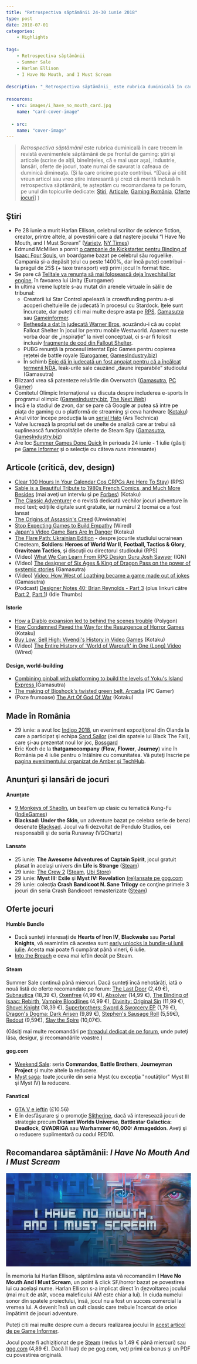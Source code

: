 ```yaml
---
title: "Retrospectiva săptămânii 24-30 iunie 2018"
type: post
date: 2018-07-01
categories:
    - Highlights

tags:
    - Retrospectiva săptămânii
    - Summer Sale
    - Harlan Ellison
    - I Have No Mouth, and I Must Scream

description: "_Retrospectiva săptămânii_ este rubrica duminicală în care trecem în revistă evenimentele săptămânii de pe frontul de gaming: știri şi articole (scrise de alții, bineînțeles, că e mai ușor aşa), industrie, lansări, oferte de jocuri, toate numai bune de savurat la cafeaua de duminică dimineața."

resources:
  - src: images/i_have_no_mouth_card.jpg
    name: "card-cover-image"

  - src:
    name: "cover-image"
---
```

> _Retrospectiva săptămânii_ este rubrica duminicală în care trecem în revistă evenimentele săptămânii de pe frontul de gaming: știri şi articole (scrise de alții, bineînțeles, că e mai ușor aşa), industrie, lansări, oferte de jocuri, toate numai de savurat la cafeaua de duminică dimineața. (Și la care oricine poate contribui. ^[Dacă ai citit vreun articol sau vreo știre interesantă și crezi că merită inclusă în retrospectiva săptămânii, te așteptăm cu recomandarea ta pe forum, pe unul din topicurile dedicate: [Știri](https://forum.candaparerevista.ro/viewtopic.php?f=4&t=46), [Articole](https://forum.candaparerevista.ro/viewtopic.php?f=4&t=206), [Gaming România](https://forum.candaparerevista.ro/viewtopic.php?f=4&t=1622), [Oferte jocuri](https://forum.candaparerevista.ro/viewtopic.php?f=62&t=25)] )

## Ştiri

* Pe 28 iunie a murit Harlan Ellison, celebrul scriitor de science fiction, creator, printre altele, al povestirii care a dat naştere jocului “I Have No Mouth, and I Must Scream” ([Variety](https://variety.com/2018/tv/news/harlan-ellison-dead-dies-star-trek-1202861048/), [NY Times](https://www.nytimes.com/2018/06/29/obituaries/harlan-ellison-intensely-prolific-science-fiction-writer-dies-at-84.html))
* Edmund McMillen a pornit [o campanie de Kickstarter pentru Binding of Isaac: Four Souls](https://www.kickstarter.com/projects/isaacfoursouls/the-binding-of-isaac-four-souls), un boardgame bazat pe celebrul său roguelike. Campania și-a depăsit țelul cu peste 1400%, dar încă puteți contribui - la pragul de 25$ (+ taxe transport) veți primi jocul în format fizic.
* Se pare că [Telltale va renunța să mai folosească deja învechitul lor engine](https://www.eurogamer.net/articles/2018-06-25-finally-telltale-is-ditching-its-old-engine), în favoarea lui Unity (Eurogamer)
* În ultima vreme luptele s-au mutat din arenele virtuale în sălile de tribunal:
  * Creatorii lui Star Control apelează la crowdfunding pentru a-și acoperi cheltuielile de judecată în procesul cu Stardock. Ițele sunt încurcate, dar puteți citi mai multe despre asta pe [RPS](https://www.rockpapershotgun.com/2018/06/25/star-control-legal-battle/), [Gamasutra](http://www.gamasutra.com/view/news/320682/Star_Control_creators_raising_2M_to_defend_against_Stardock_lawsuit.php) sau [Gameinformer](https://www.gameinformer.com/2018/06/23/star-control-developers-start-fundraiser-for-ongoing-legal-battle-against-stardock).
  * [Bethesda a dat în judecată Warner Bros](https://www.gameinformer.com/2018/06/22/bethesda-sues-warner-bros-over-mobile-westworld-game), acuzându-i că au copiat Fallout Shelter în jocul lor pentru mobile Westworld. Aparent nu este vorba doar de „inspirație” la nivel conceptual, ci s-ar fi folosit inclusiv [fragmente de cod din Fallout Shelter](https://www.gamesindustry.biz/amp/2018-06-22-bethesda-sues-over-westworld-mobile-game).
  * PUBG renunță la procesul intentat Epic Games pentru copierea rețetei de battle royale ([Eurogamer](https://www.eurogamer.net/amp/2018-06-27-pubg-pulls-out-of-fortnite-lawsuit), [GamesIndustry.biz](https://www.gamesindustry.biz/amp/2018-06-27-playerunknowns-battlegrounds-dev-drops-lawsuit-against-fortnite))
  * În schimb [Epic dă în judecată un fost angajat pentru că a încălcat termenii NDA](http://www.gamasutra.com/view/news/320720/Epic_is_suing_former_employee_for_leaking_Fortnite_spoilers_.php), leak-urile sale cauzând „daune ireparabile” studioului (Gamasutra)
* Blizzard vrea să patenteze reluările din Overwatch ([Gamasutra](http://www.gamasutra.com/view/news/320803/Blizzard_applied_for_a_patent_on_Overwatchs_Play_of_the_Game_highlight_system.php), [PC Gamer](https://www.pcgamer.com/blizzard-wants-to-patent-overwatchs-play-of-the-game-feature/))
* Comitetul Olimpic Internaţional va discuta despre includerea e-sports în programul olimpic ([GamesIndustry.biz](https://www.gamesindustry.biz/articles/2018-06-30-international-olympic-committee-to-host-esports-forum), [The Next Web](https://thenextweb.com/gaming/2018/06/28/the-olympic-committee-is-hosting-an-esports-forum/))
* Încă e la stadiul de zvon, dar se pare că Google ar putea să intre pe piaţa de gaming cu o platformă de streaming şi ceva hardware ([Kotaku](https://kotaku.com/sources-google-is-planning-a-game-platform-that-could-1827217387))
* Anul viitor începe producția la un [serial Halo](https://arstechnica.com/gaming/2018/06/halo-tv-show-going-into-production-in-early-2019/) (Ars Technica)
* Valve lucrează la propriul set de unelte de analiză care ar trebui să suplinească funcționalitățile oferite de Steam Spy ([Gamasutra](https://www.gamasutra.com/view/news/321096/Valve_is_working_on_its_own_more_accurate_and_more_useful_Steam_Spylike_tools.php), [GamesIndustry.biz](https://www.gamesindustry.biz/articles/2018-06-29-valve-working-on-something-better-than-steamspy))
* Are loc [Summer Games Done Quick](https://gamesdonequick.com/) în perioada 24 iunie - 1 iulie (găsiţi pe [Game Informer](https://www.gameinformer.com/2018/06/29/check-out-some-of-sgdqs-coolest-and-most-eventful-runs) şi o selecţie cu câteva _runs_ interesante)


## Articole (critică, dev, design)

* [Clear 100 Hours In Your Calendar Cos CRPGs Are Here To Stay](https://www.rockpapershotgun.com/2018/06/26/clear-100-hours-in-your-calendar-cos-crpgs-are-here-to-stay/)) (RPS)
* [Sable is a Beautiful Tribute to 1980s French Comics, and Much More Besides](http://www.kotaku.co.uk/2018/06/27/sable-is-a-beautiful-tribute-to-1980s-french-comics-and-much-more-besides) (mai aveţi un interviu şi pe [Forbes](https://www.forbes.com/sites/maxthielmeyer/2018/06/26/sable-developer-greg-kythreotis-talks-art-and-architecture-in-e3s-prettiest-game/)) (Kotaku)
* [The Classic Adventurer](http://classicadventurer.co.uk/) e o revistă dedicată vechilor jocuri adventure în mod text; ediţiile digitale sunt gratuite, iar numărul 2 tocmai ce a fost lansat
* [The Origins of Assassin&#039;s Creed](https://unwinnable.com/2018/06/26/the-origins-of-assassins-creed-reprint/) (Unwinnable)
* [Stop Expecting Games to Build Empathy](https://www.wired.com/story/games-and-empathy/) (Wired)
* [Japan&#39;s Video Game Bars Are In Danger](https://kotaku.com/japans-video-game-bars-are-in-danger-1827199831) (Kotaku)
* [The Flare Path: Ukrainian Edition](https://www.rockpapershotgun.com/2018/06/29/the-flare-path-ukrainian-edition/) - despre jocurile studiului ucrainean Creoteam, **Soldiers: Heroes of World War II**, **Football, Tactics & Glory**, **Graviteam Tactics**, şi discuţii cu directorul studioului (RPS)
* (Video) [What We Can Learn From RPG Design Guru Josh Sawyer](http://www.ign.com/articles/2018/06/26/what-we-can-learn-from-rpg-design-guru-josh-sawyer-a-ign-unfiltered-32) (IGN)
* (Video) [The designer of  Six Ages  &  King of Dragon Pass  on the power of systemic stories](https://www.gamasutra.com/view/news/321104/The_designer_of_Six_Ages_amp__King_of_Dragon_Pass_on_the_power_of_systemic_stories.php) (Gamasutra)
* (Video) [Video: How  West of Loathing  became a game made out of jokes](https://www.gamasutra.com/view/news/320910/Video_How_West_of_Loathing_became_a_game_made_out_of_jokes.php) (Gamasutra)
* (Podcast) [Designer Notes 40: Brian Reynolds - Part 3](https://www.idlethumbs.net/designernotes/episodes/brian-reynolds-part-3) (plus linkuri către [Part 2](https://www.idlethumbs.net/designernotes/episodes/brian-reynolds-part-2/), [Part 1](https://www.idlethumbs.net/designernotes/episodes/brian-reynolds-part-1/)) (Idle Thumbs)

#### Istorie
* [How a Diablo expansion led to behind the scenes trouble](https://www.polygon.com/features/2018/6/29/17517376/diablo-hellfire-expansion-behind-the-scenes-trouble) (Polygon)
* [How Condemned Paved the Way for the Resurgence of Horror Games](http://www.kotaku.co.uk/2018/06/29/how-condemned-paved-the-way-for-the-resurgence-of-horror-games) (Kotaku)
* [Buy Low, Sell High: Vivendi's History in Video Games](http://www.kotaku.co.uk/2018/06/26/buy-low-sell-high-vivendis-history-in-video-games) (Kotaku)
* (Video) [The Entire History of &#x27;World of Warcraft&#x27; in One (Long) Video](https://www.wired.com/story/world-of-warcraft-history/) (Wired)

#### Design, world-building
* [Combining pinball with platforming to build the levels of  Yoku's Island Express ](http://www.gamasutra.com/view/news/319656/Combining_pinball_with_platforming_to_build_the_levels_of_Yokus_Island_Express.php) (Gamasutra)
* [The making of Bioshock's twisted green belt, Arcadia](https://www.pcgamer.com/the-making-of-bioshocks-twisted-green-belt-arcadia/) (PC Gamer)
* (Poze frumoase) [The Art Of God Of War](https://kotaku.com/the-art-of-god-of-war-1827091501) (Kotaku)

## Made în România
* 29 iunie: a avut loc [Indigo 2018](https://www.dutchgamegarden.nl/indigo/), un eveniment expoziţional din Olanda la care a participat şi echipa [Sand Sailor](http://www.blackthefall.com/sand-sailor-studio.html) (cei din spatele lui Black The Fall), care şi-au prezentat noul lor joc, [Bossgard](http://www.bossgard.com/)
* Eric Koch de la **thatgamecompany** (**Flow**, **Flower**, **Journey**) vine în România pe 4 iulie pentru o întâlnire cu comunitatea. Vă puteţi înscrie pe [pagina evenimentului organizat de Amber şi TechHub](https://www.techhub.com/event/amber-session-game-production-journey-w-eric-koch/).

## Anunţuri şi lansări de jocuri
#### Anunţate
* [9 Monkeys of Shaolin](http://9monkeysofshaolin.com/), un beat’em up clasic cu tematică Kung-Fu ([IndieGames](http://indiegames.com/2018/06/kung-fu_receives_the_stylish_b.html))
* **Blacksad: Under the Skin**, un adventure bazat pe celebra serie de benzi desenate [Blacksad](https://www.herocollector.com/en-gb/Article/blacksad-why-you-should-be-reading-it). Jocul va fi dezvoltat de Pendulo Studios, cei responsabili şi de seria Runaway (VGChartz)

#### Lansate
* 25 iunie: **The Awesome Adventures of Captain Spirit**, jocul gratuit plasat în acelaşi univers din **Life is Strange** ([Steam](https://store.steampowered.com/app/845070/The_Awesome_Adventures_of_Captain_Spirit/))
* 29 iunie: [The Crew 2](https://thecrew-game.ubisoft.com/the-crew-2/en-us/home/) ([Steam](https://store.steampowered.com/app/646910/The_Crew_2/), [Ubi Store](https://store.ubi.com/eu/the-crew--2--motor-edition/598d7de688a7e3b7368b457c.html))
* 29 iunie: **Myst III: Exile** şi **Myst IV: Revelation** [(re)lansate pe gog.com](https://www.gog.com/news/release_myst_iii_exile_myst_iv_revelation)
* 29 iunie: colecţia **Crash Bandicoot N. Sane Trilogy** ce conţine primele 3 jocuri din seria Crash Bandicoot remasterizate ([Steam](https://store.steampowered.com/app/731490/Crash_Bandicoot_N_Sane_Trilogy/))

## Oferte jocuri
#### Humble Bundle
* Dacă sunteți interesați de **Hearts of Iron IV**, **Blackwake** sau **Portal Knights**, vă reamintim că acestea sunt [early unlocks la bundle-ul lunii iulie](https://www.humblebundle.com/monthly). Acesta mai poate fi cumpărat până vineri, 6 iulie.
* [Into the Breach](https://www.humblebundle.com/store/into-the-breach) e ceva mai ieftin decât pe Steam.

#### Steam
Summer Sale continuă până miercuri. Dacă sunteți încă nehotărâți, iată o nouă listă de oferte recomandate pe forum: [The Last Door](https://store.steampowered.com/app/284390/The_Last_Door__Collectors_Edition/) (2,49 €), [Subnautica](https://store.steampowered.com/app/264710/Subnautica/) (18,39 €), [Oxenfree](https://store.steampowered.com/app/388880/Oxenfree/) (4,99 €), [Absolver](https://store.steampowered.com/app/473690/Absolver/) (14,99 €), [The Binding of Isaac: Rebirth](https://store.steampowered.com/bundle/2405/The_Binding_of_Isaac_Rebirth_Complete_Bundle/), [Vampire Bloodlines](https://store.steampowered.com/app/2600/Vampire_The_Masquerade__Bloodlines/) (4,99 €), [Divinity: Original Sin](https://store.steampowered.com/app/373420/Divinity_Original_Sin__Enhanced_Edition/) (11,99 €), [Shovel Knight](https://store.steampowered.com/app/250760/Shovel_Knight_Treasure_Trove/) (18,39 €), [Superbrothers: Sword & Sworcery EP](https://store.steampowered.com/app/204060/Superbrothers_Sword__Sworcery_EP/) (1,79 €), [Dragon's Dogma: Dark Arisen](https://store.steampowered.com/app/367500/Dragons_Dogma_Dark_Arisen/) (9,89 €), [Stephen's Sausage Roll](https://store.steampowered.com/app/353540/Stephens_Sausage_Roll/) (5,59€), [Redout](https://store.steampowered.com/app/517710/Redout_Enhanced_Edition/) (9,59€), [Slay the Spire](https://store.steampowered.com/app/646570/Slay_the_Spire/) (10,07€).

(Găsiţi mai multe recomandări pe [threadul dedicat de pe forum](https://forum.candaparerevista.ro/viewtopic.php?f=62&t=14), unde puteţi lăsa, desigur, şi recomandările voastre.)

#### gog.com
* [Weekend Sale](https://www.gog.com/promo/20180629_weekend_sale): seria **Commandos**, **Battle Brothers**, **Journeyman Project** și multe altele la reducere.
* [Myst saga](https://www.gog.com/promo/20180628_launch_promo_myst_iii_iv): toate jocurile din seria Myst (cu excepţia "noutăţilor" Myst III şi Myst IV) la reducere.

#### Fanatical
* [GTA V e ieftin](https://www.greenmangaming.com/games/grand-theft-auto-v) (£10.56)
* E în desfăşurare şi o promoţie [Slitherine](https://www.fanatical.com/en/publishers/slitherine-ltd.), dacă vă interesează jocuri de strategie precum **Distant Worlds Universe**, **Battlestar Galactica: Deadlock**, **QVADRIGA** sau **Warhammer 40,000: Armageddon**. Aveţi şi o reducere suplimentară cu codul RED10.


## Recomandarea săptămânii: _I Have No Mouth And I Must Scream_

![](images/i_have_no_mouth.jpg)

În memoria lui Harlan Ellison, săptămâna asta vă recomandăm **I Have No Mouth And I Must Scream**, un point & click SF/horror bazat pe povestirea lui cu același nume. Harlan Ellison s-a implicat direct în dezvoltarea jocului (mai mult de atât, vocea maleficului AM este chiar a lui). În ciuda numelui sonor din spatele proiectului, însă, jocul nu a fost un succes comercial la vremea lui. A devenit însă un cult classic care trebuie încercat de orice împătimit de jocuri adventure.

Puteți citi mai multe despre cum a decurs realizarea jocului în [acest articol de pe Game Informer](https://www.gameinformer.com/b/features/archive/2016/01/14/classic-gi-i-have-no-mouth-and-i-must-scream.aspx).

Jocul poate fi achiziționat de pe [Steam](https://store.steampowered.com/app/245390/I_Have_No_Mouth_and_I_Must_Scream/) (redus la 1,49 € până miercuri) sau [gog.com](https://www.gog.com/game/i_have_no_mouth_and_i_must_scream) (4,89 €). Dacă îl luaţi de pe gog.com, veţi primi ca bonus şi un PDF cu povestirea originală.
